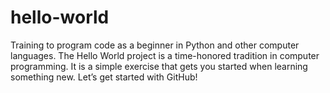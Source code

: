 # hello-world
Training to program code as a beginner in Python and other computer languages. 
The Hello World project is a time-honored tradition in computer programming. It is a simple exercise that gets you started when learning something new. Let’s get started with GitHub!
